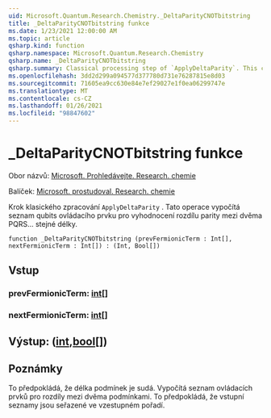 ```yaml
---
uid: Microsoft.Quantum.Research.Chemistry._DeltaParityCNOTbitstring
title: _DeltaParityCNOTbitstring funkce
ms.date: 1/23/2021 12:00:00 AM
ms.topic: article
qsharp.kind: function
qsharp.namespace: Microsoft.Quantum.Research.Chemistry
qsharp.name: _DeltaParityCNOTbitstring
qsharp.summary: Classical processing step of `ApplyDeltaParity`. This computes a list of control qubits for evaluating parity difference between any two PQRS... terms of even length.
ms.openlocfilehash: 3dd2d299a094577d377780d731e76287815e8d03
ms.sourcegitcommit: 71605ea9cc630e84e7ef29027e1f0ea06299747e
ms.translationtype: MT
ms.contentlocale: cs-CZ
ms.lasthandoff: 01/26/2021
ms.locfileid: "98847602"
---
```

# <a name="_deltaparitycnotbitstring-function"></a>_DeltaParityCNOTbitstring funkce

Obor názvů: [Microsoft. Prohledávejte. Research. chemie](xref:Microsoft.Quantum.Research.Chemistry)

Balíček: [Microsoft. prostudoval. Research. chemie](https://nuget.org/packages/Microsoft.Quantum.Research.Chemistry)


Krok klasického zpracování `ApplyDeltaParity` .
Tato operace vypočítá seznam qubits ovládacího prvku pro vyhodnocení rozdílu parity mezi dvěma PQRS... stejné délky.

```qsharp
function _DeltaParityCNOTbitstring (prevFermionicTerm : Int[], nextFermionicTerm : Int[]) : (Int, Bool[])
```


## <a name="input"></a>Vstup

### <a name="prevfermionicterm--int"></a>prevFermionicTerm: [int](xref:microsoft.quantum.lang-ref.int)[]




### <a name="nextfermionicterm--int"></a>nextFermionicTerm: [int](xref:microsoft.quantum.lang-ref.int)[]





## <a name="output--intbool"></a>Výstup: ([int](xref:microsoft.quantum.lang-ref.int),[bool](xref:microsoft.quantum.lang-ref.bool)[])



## <a name="remarks"></a>Poznámky

To předpokládá, že délka podmínek je sudá.
Vypočítá seznam ovládacích prvků pro rozdíly mezi dvěma podmínkami.
To předpokládá, že vstupní seznamy jsou seřazené ve vzestupném pořadí.